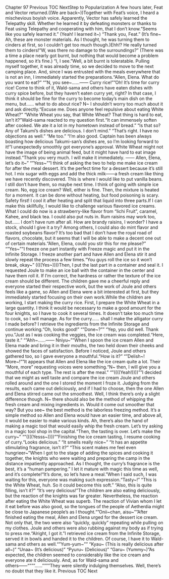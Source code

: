 Chapter 97 Previous TOC NextStep to Popularization A few hours later, Feat and Vector returned.((We are back~))Together with Feat’s voice, I heard a mischevious boyish voice. Apparently, Vector has safely learned the Telepathy skill. Whether he learned it by defeating monsters or thanks to Feat using Telepathy and cooperating with him, that I don’t know.“Seems like you safely learned it.” (Yeah! I learned it~) “Thank you, Feat.” (It’s fine~ Ah, these are monster materials. As I thought, he was turning them to cinders at first, so I couldn’t get too much though.)Ehh!? He really turned them to cinders!“W, was there no damage to the surroundings?” (There was a time a place nearly got burnt, but nothing that would become a problem happened, so it’s fine.) “I, I see.”Well, a bit burnt is toleratable. Pulling myself together, it was already time, so we decided to move to the next camping place. And, since I was entrusted with the meals everywhere that is not an inn, I immediately started the preparations.“Allen, Elena. What do you want to eat?” “”N, you see~……―― Curry rice!””Oh! It’s time for curry rice! Come to think of it, Wald-sama and others have eaten dishes with curry spice before, but they haven’t eaten curry yet, right? In that case, I think it should be fine for the curry to become today’s main dish on the menu, but…… what to do about rice? N~ I shouldn’t worry too much about it and ask directly.“Excuse me. Does anyone feel repulsive about eating White Wheat?” “White Wheat you say, that White Wheat? That thing is hard to eat, isn’t it?”Wald-sama reacted to my question first.“It can immensely soften after cooked. We ate it a lot in my hometown instead of bread.” “Is that so? Any of Takumi’s dishes are delicious. I don’t mind.” “That’s right. I have no objections as well.” “Me too.” “I’m also good. Captain has been always boasting how delicious Takumi-san’s dishes are, so I’m looking forward to it!”I unexpectedly smoothly got everyone’s approval. White Wheat might not have the image of being animal feed, but it might have hard to eat image instead.“Thank you very much. I will make it immediately. ―― Allen, Elena, let’s do it~” “”Yess~””I think of asking the two to help me make ice cream for after the meal dessert. It’s the perfect time for a dessert because it’s still hot. I mix sugar with eggs and add the thick milk――a fresh cream like thing we have recently discovered. This is where I would like to put vanilla beans. I still don’t have them, so maybe next time. I think of going with simple ice cream. No, egg ice cream? Well, either is fine. Then, the mixture is heated for a moment. It can be done without heating, but food poisoning is scary. Safety first! I cool it after heating and split that liquid into three parts.If I can make this skillfully, I would like to challenge various flavored ice creams. What I could do now is a strawberry-like flavor from “Iichi Fruit”, caramel, Kahee, and black tea. I could also put nuts in. Rum raisins may work too, but…… I don’t have rum after all. How are brandy raisins, I wonder? I have a stock, should I give it a try? Among others, I could also do mint flavor and roasted soybeans flavor? It’s too bad that I don’t have the royal road of flavors, chocolate, but it seems that I will be able to make a decent one out of certain materials.“Allen, Elena, could you stir this for me please?” “”Yes~””I freeze one part instantly with Freeze magic and put it in the Infinite Storage. I freeze another part and have Allen and Elena stir it and slowly repeat the process a few times.“You guys roll the ice so it won’t break, okay~” ((((Yes~))))Then, I put the last part in a container and seal it. I requested Joule to make an ice ball with the container in the center and have them roll it. If I’m correct, the hardness or rather the texture of the ice cream should be different. The children gave me a cheerful reply and everyone started their respective work, but the work of Joule and others feels like a game, so Allen and Elena were a bit interested at first, but they immediately started focusing on their own work.While the children are working, I start making the curry rice. First, I prepare the White Wheat in a large quantity. I think it would be necessary to make a good amount for the four knights, so I have to cook it several times. It doesn’t take too much time to cook, so I will manage. As for the curry…… shall I make the alligator curry I made before? I retrieve the ingredients from the Infinite Storage and continue working.“Oh, looks good!” “”Done~?”” “Yep, you did well. Thank you.”Just as I was cooking the veggies, the ice cream was completed.“Here, taste it.” “”Ahh~……―― Nniyu~””When I spoon the ice cream Allen and Elena made and bring it in their mouths, the two held down their cheeks and showed the faces of satisfaction. Before I noticed, Joule and others gathered too, so I gave everyone a mouthful.“How is it?” “”Delish~! More~!””It appears that Allen and Elena like the ice cream quite a lot. Their “More, more” requesting voices were something.“N~ then, I will give you a mouthful of each type. The rest is after the meal.” “”((((Yeah!))))””I decided that we might as well taste and compare the ice cream Joule and others rolled around and the one I stored the moment I froze it. Judging from the results, each came out deliciously, and if I had to choose, then the one Allen and Elena stirred came out the smoothest. Well, I think there’s only a slight difference though. N~ there should also be the method of whipping the fresh cream and mixing ingredients in. Would it come out smoother that way? But you see~ the best method is the laborless freezing method. It’s a simple method so Allen and Elena would have an easier time, and above all, it would be easier to make various kinds. Ah, there’s also the hand of making a magic tool that would easily whip the fresh cream. Let’s try asking in a magic tool shop in the capital.“Then, the tasting is over. Let’s make the curry~” “”((((Yesss~))))””Finishing the ice cream tasting, I resume cooking of curry.“Looks delicious.” “It smells really nice~” “It has an appetite stimulating fragrance, isn’t it?” “This scent makes me feel even hungrieer~”When I got to the stage of adding the spices and cooking it together, the knights who were waiting and preparing the camp in the distance impatiently approached. As I thought, the curry’s fragrance is the best, it’s a “human pampering.” I let it mature with magic this time as well, and it’s complete!“It’s done, so let’s have a meal.”When I said such, I was waiting for this, everyone was making such expression.“Tasty~!” “This is the White Wheat, huh. So it could become this soft.” “Also, this is quite filling, isn’t it?” “It’s very delicious!”The children are also eating deliciously, but the reaction of the knights was far greater. Nevertheless, the reaction after eating the White Wheat was superb. The reaction of Vivian whom I let it eat before was also good, so the tongues of the people of Aetherdia might be close to Japanese people’s as I thought.“”Onii~chan, aisu~””After finished eating the meal, Allen and Elena urged for the dessert ice cream. Not only that, the two were also “quickly, quickly” repeating while pulling on my clothes. Joule and others were also rubbing against my body as if trying to press me.“Alright, I got it.”I retrieved ice cream from the Infinite Storage, served it in bowls and handed it to the children. Of course, I have it to Wald-sama and others as well.“”Yum-yum~”” “Kyau~ (This is really delicious after all~)” “Unaa~ (It’s delicious)” “Pyuru~ (Delicious)” “Garu~ (Yummy~)”As expected, the children seemed to considerably like the ice cream and everyone ate it deliciously. And, as for Wald-sama and others――“”””……””””They were silently indulging themselves. Well, there’s no doubt that they like it. Previous TOC Next